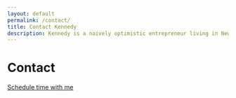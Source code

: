 ```yaml
---
layout: default
permalink: /contact/
title: Contact Kennedy
description: Kennedy is a naively optimistic entrepreneur living in New York City.
---
```



<div class="container">
<grid columns=8>
  <c span=1-8 span-s=row>

  <h1>Contact</h1>


  </c>
  </grid>

</div><!--/container-->

<!-- Calendly link widget begin -->
<link href="https://assets.calendly.com/assets/external/widget.css" rel="stylesheet">
<script src="https://assets.calendly.com/assets/external/widget.js" type="text/javascript"></script>
<a href="" onclick="Calendly.showPopupWidget('https://calendly.com/kennedysgarage/30min');return false;">Schedule time with me</a>
<!-- Calendly link widget end -->

